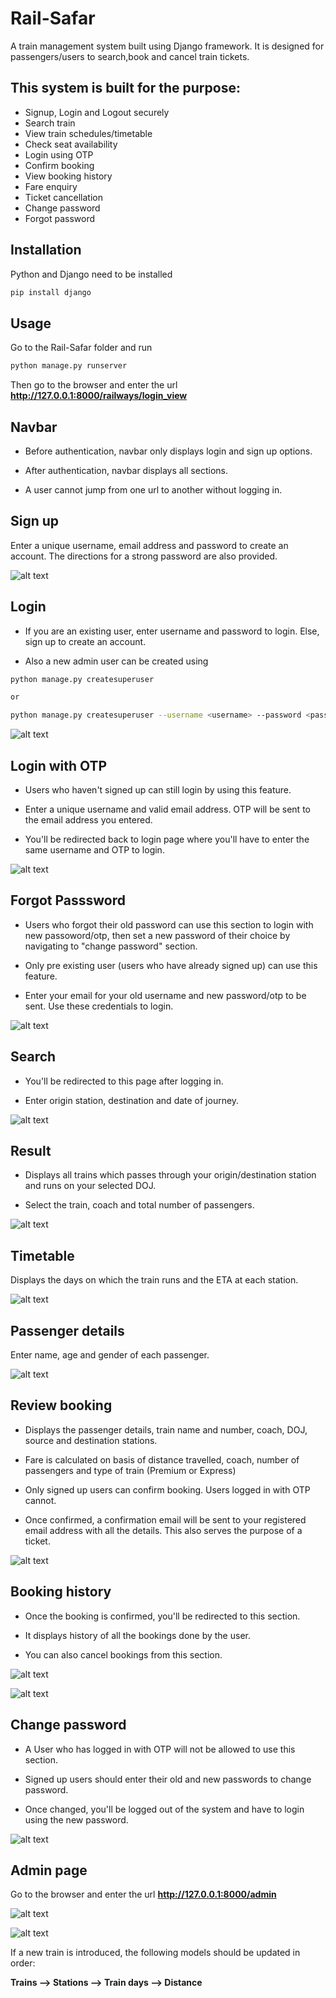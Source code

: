 
# Rail-Safar

A train management system built using Django framework. It is designed for passengers/users to search,book and cancel train tickets.


## This system is built for the purpose:

* Signup, Login and Logout securely
* Search train
* View train schedules/timetable
* Check seat availability
* Login using OTP
* Confirm booking
* View booking history
* Fare enquiry
* Ticket cancellation
* Change password
* Forgot password
  
## Installation
Python and Django need to be installed

```bash
pip install django
```

## Usage

Go to the Rail-Safar folder and run

```bash
python manage.py runserver
```

Then go to the browser and enter the url **http://127.0.0.1:8000/railways/login_view**

## Navbar

* Before authentication, navbar only displays login and sign up options.

* After authentication, navbar displays all sections. 

* A user cannot jump from one url to another without logging in.

## Sign up

Enter a unique username, email address and password to create an account. The directions for a strong password are also provided.

![alt text](https://imgur.com/tINXbYH.png)

## Login 

* If you are an existing user, enter username and password to login. Else, sign up to create an account.

* Also a new admin user can be created using

```bash
python manage.py createsuperuser

or

python manage.py createsuperuser --username <username> --password <password>

```
![alt text](https://imgur.com/49Ep4De.png)


## Login with OTP

* Users who haven't signed up can still login by using this feature.

* Enter a unique username and valid email address. OTP will be sent to the email address you entered. 

* You'll be redirected back to login page where you'll have to enter the same username and OTP to login.

![alt text](https://imgur.com/dBHnWRH.png)


## Forgot Passsword

* Users who forgot their old password can use this section to login with new passoword/otp, then set a new password of their choice by navigating to "change password" section.

* Only pre existing user (users who have already signed up) can use this feature.

* Enter your email for your old username and new password/otp to be sent. Use these credentials to login.

![alt text](https://imgur.com/XutgkS4.png)


## Search 

* You'll be redirected to this page after logging in.

* Enter origin station, destination and date of journey. 

![alt text](https://imgur.com/x8KqwVW.png)

## Result

* Displays all trains which passes through your origin/destination station and runs on your selected DOJ.

* Select the train, coach and total number of passengers.

![alt text](https://imgur.com/NFqsTQv.png)

## Timetable

Displays the days on which the train runs and the ETA at each station.

![alt text](https://imgur.com/9tDtOSr.png)


## Passenger details

Enter name, age and gender of each passenger.

![alt text](https://imgur.com/KDoO4XF.png)


## Review booking

* Displays the passenger details, train name and number, coach, DOJ, source and destination stations.

* Fare is calculated on basis of distance travelled, coach, number of passengers and type of train (Premium or Express)

* Only signed up users can confirm booking. Users logged in with OTP cannot.

* Once confirmed, a confirmation email will be sent to your registered email address with all the details. This also serves the purpose of a ticket.

![alt text](https://imgur.com/Tvh7Aty.png)

## Booking history

* Once the booking is confirmed, you'll be redirected to this section.

* It displays history of all the bookings done by the user.

* You can also cancel bookings from this section.

![alt text](https://imgur.com/yZW7NjO.png)

![alt text](https://imgur.com/sfGP1S2.png)


## Change password

* A User who has logged in with OTP will not be allowed to use this section.

* Signed up users should enter their old and new passwords to change password.

* Once changed, you'll be logged out of the system and have to login using the new password.


![alt text](https://imgur.com/Sddy4yx.png)


## Admin page

Go to the browser and enter the url  **http://127.0.0.1:8000/admin**

![alt text](https://imgur.com/LWWROT8.png)

![alt text](https://imgur.com/bp94N8a.png)

If a new train is introduced, the following models should be updated in order: 

**Trains --> Stations --> Train days --> Distance**











